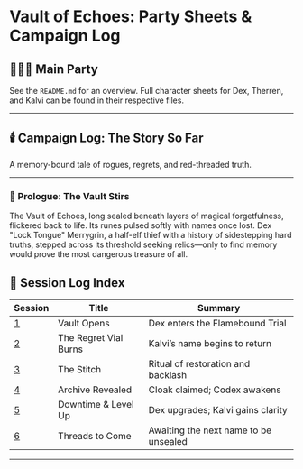 # Vault of Echoes: Party Sheets & Campaign Log

## 🧑‍🤝‍🧑 Main Party

See the `README.md` for an overview. Full character sheets for Dex, Therren, and Kalvi can be found in their respective files.

---

## 🕯️ Campaign Log: The Story So Far

A memory-bound tale of rogues, regrets, and red-threaded truth.

---

### 🔹 Prologue: The Vault Stirs

The Vault of Echoes, long sealed beneath layers of magical forgetfulness, flickered back to life. Its runes pulsed softly with names once lost. Dex "Lock Tongue" Merrygrin, a half-elf thief with a history of sidestepping hard truths, stepped across its threshold seeking relics—only to find memory would prove the most dangerous treasure of all.


## 🧾 Session Log Index

| Session | Title                    | Summary                                       |
|---------|--------------------------|-----------------------------------------------|
| [1](session-logs/session-01-vault-opens.md)       | Vault Opens              | Dex enters the Flamebound Trial               |
| [2](session-logs/session-02-the-regret-vial-burns.md)       | The Regret Vial Burns    | Kalvi’s name begins to return                 |
| [3](session-logs/session-03-the-stitch.md)       | The Stitch               | Ritual of restoration and backlash            |
| [4](session-logs/session-04-archive-revealed.md)       | Archive Revealed         | Cloak claimed; Codex awakens                  |
| [5](session-logs/session-05-downtime-level-up.md)       | Downtime & Level Up      | Dex upgrades; Kalvi gains clarity             |
| [6](session-logs/session-06-threads-to-come.md)       | Threads to Come          | Awaiting the next name to be unsealed         |

---

